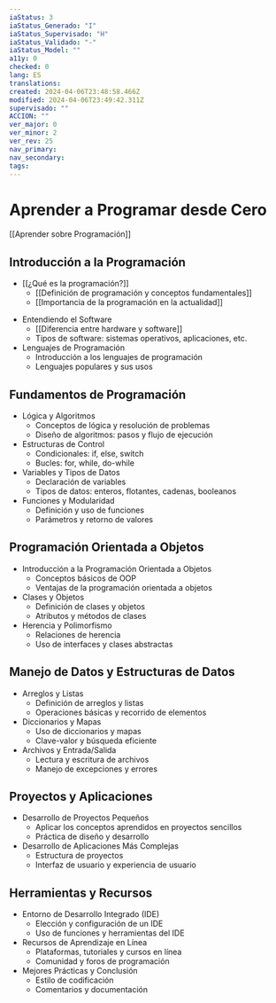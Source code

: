 ```yaml
---
iaStatus: 3
iaStatus_Generado: "I"
iaStatus_Supervisado: "H"
iaStatus_Validado: "-"
iaStatus_Model: ""
a11y: 0
checked: 0
lang: ES
translations: 
created: 2024-04-06T23:48:58.466Z
modified: 2024-04-06T23:49:42.311Z
supervisado: ""
ACCION: ""
ver_major: 0
ver_minor: 2
ver_rev: 25
nav_primary: 
nav_secondary: 
tags:
---
```

# Aprender a Programar desde Cero

[[Aprender sobre Programación]]

## Introducción a la Programación

* [[¿Qué es la programación?]]
	- [[Definición de programación y conceptos fundamentales]]
	- [[Importancia de la programación en la actualidad]]
- Entendiendo el Software
	- [[Diferencia entre hardware y software]]
	- Tipos de software: sistemas operativos, aplicaciones, etc.
- Lenguajes de Programación
	- Introducción a los lenguajes de programación
	- Lenguajes populares y sus usos
## Fundamentos de Programación

* Lógica y Algoritmos
	* Conceptos de lógica y resolución de problemas
	* Diseño de algoritmos: pasos y flujo de ejecución
* Estructuras de Control
	* Condicionales: if, else, switch
	* Bucles: for, while, do-while
* Variables y Tipos de Datos
	* Declaración de variables
	* Tipos de datos: enteros, flotantes, cadenas, booleanos
* Funciones y Modularidad
	* Definición y uso de funciones
	* Parámetros y retorno de valores
## Programación Orientada a Objetos

- Introducción a la Programación Orientada a Objetos
	- Conceptos básicos de OOP
	- Ventajas de la programación orientada a objetos
- Clases y Objetos
	- Definición de clases y objetos
	- Atributos y métodos de clases
- Herencia y Polimorfismo
	- Relaciones de herencia
	- Uso de interfaces y clases abstractas
## Manejo de Datos y Estructuras de Datos

* Arreglos y Listas
	* Definición de arreglos y listas
	* Operaciones básicas y recorrido de elementos
* Diccionarios y Mapas
	* Uso de diccionarios y mapas
	* Clave-valor y búsqueda eficiente
* Archivos y Entrada/Salida
	* Lectura y escritura de archivos
	* Manejo de excepciones y errores
## Proyectos y Aplicaciones

* Desarrollo de Proyectos Pequeños
	* Aplicar los conceptos aprendidos en proyectos sencillos
	* Práctica de diseño y desarrollo
* Desarrollo de Aplicaciones Más Complejas
	* Estructura de proyectos
	* Interfaz de usuario y experiencia de usuario
## Herramientas y Recursos

* Entorno de Desarrollo Integrado (IDE)
	* Elección y configuración de un IDE
	* Uso de funciones y herramientas del IDE
* Recursos de Aprendizaje en Línea
	* Plataformas, tutoriales y cursos en línea
	* Comunidad y foros de programación
* Mejores Prácticas y Conclusión
	* Estilo de codificación
	* Comentarios y documentación